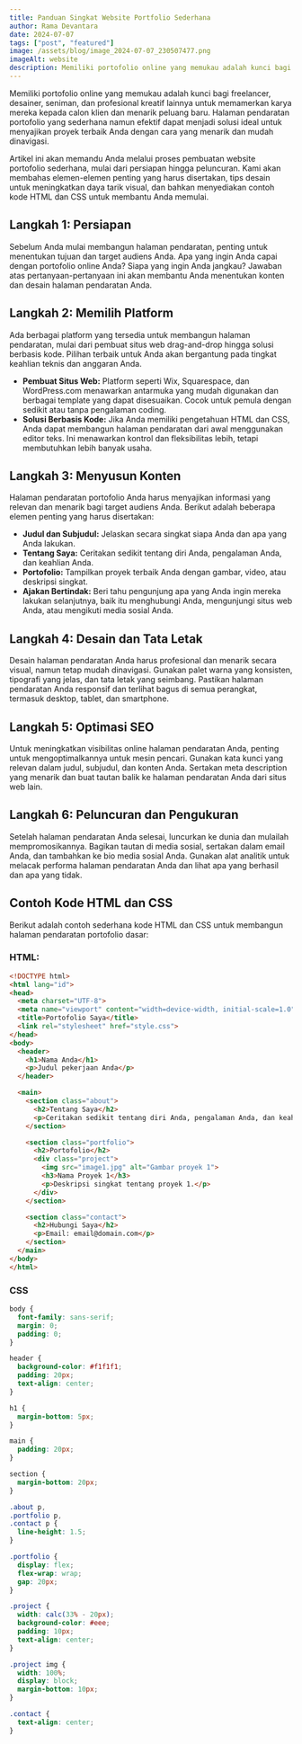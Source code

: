 ```yaml
---
title: Panduan Singkat Website Portfolio Sederhana
author: Rama Devantara
date: 2024-07-07
tags: ["post", "featured"]
image: /assets/blog/image_2024-07-07_230507477.png
imageAlt: website
description: Memiliki portofolio online yang memukau adalah kunci bagi freelancer, desainer, seniman, dan profesional kreatif lainnya untuk memamerkan karya mereka kepada calon klien dan menarik peluang baru.
---
```


Memiliki portofolio online yang memukau adalah kunci bagi freelancer, desainer, seniman, dan profesional kreatif lainnya untuk memamerkan karya mereka kepada calon klien dan menarik peluang baru. Halaman pendaratan portofolio yang sederhana namun efektif dapat menjadi solusi ideal untuk menyajikan proyek terbaik Anda dengan cara yang menarik dan mudah dinavigasi.

Artikel ini akan memandu Anda melalui proses pembuatan website portofolio sederhana, mulai dari persiapan hingga peluncuran. Kami akan membahas elemen-elemen penting yang harus disertakan, tips desain untuk meningkatkan daya tarik visual, dan bahkan menyediakan contoh kode HTML dan CSS untuk membantu Anda memulai.

## Langkah 1: Persiapan

Sebelum Anda mulai membangun halaman pendaratan, penting untuk menentukan tujuan dan target audiens Anda. Apa yang ingin Anda capai dengan portofolio online Anda? Siapa yang ingin Anda jangkau? Jawaban atas pertanyaan-pertanyaan ini akan membantu Anda menentukan konten dan desain halaman pendaratan Anda.

## Langkah 2: Memilih Platform

Ada berbagai platform yang tersedia untuk membangun halaman pendaratan, mulai dari pembuat situs web drag-and-drop hingga solusi berbasis kode. Pilihan terbaik untuk Anda akan bergantung pada tingkat keahlian teknis dan anggaran Anda.

- **Pembuat Situs Web:** Platform seperti Wix, Squarespace, dan WordPress.com menawarkan antarmuka yang mudah digunakan dan berbagai template yang dapat disesuaikan. Cocok untuk pemula dengan sedikit atau tanpa pengalaman coding.
- **Solusi Berbasis Kode:** Jika Anda memiliki pengetahuan HTML dan CSS, Anda dapat membangun halaman pendaratan dari awal menggunakan editor teks. Ini menawarkan kontrol dan fleksibilitas lebih, tetapi membutuhkan lebih banyak usaha.

## Langkah 3: Menyusun Konten

Halaman pendaratan portofolio Anda harus menyajikan informasi yang relevan dan menarik bagi target audiens Anda. Berikut adalah beberapa elemen penting yang harus disertakan:

- **Judul dan Subjudul:** Jelaskan secara singkat siapa Anda dan apa yang Anda lakukan.
- **Tentang Saya:** Ceritakan sedikit tentang diri Anda, pengalaman Anda, dan keahlian Anda.
- **Portofolio:** Tampilkan proyek terbaik Anda dengan gambar, video, atau deskripsi singkat.
- **Ajakan Bertindak:** Beri tahu pengunjung apa yang Anda ingin mereka lakukan selanjutnya, baik itu menghubungi Anda, mengunjungi situs web Anda, atau mengikuti media sosial Anda.

## Langkah 4: Desain dan Tata Letak

Desain halaman pendaratan Anda harus profesional dan menarik secara visual, namun tetap mudah dinavigasi. Gunakan palet warna yang konsisten, tipografi yang jelas, dan tata letak yang seimbang. Pastikan halaman pendaratan Anda responsif dan terlihat bagus di semua perangkat, termasuk desktop, tablet, dan smartphone.

## Langkah 5: Optimasi SEO

Untuk meningkatkan visibilitas online halaman pendaratan Anda, penting untuk mengoptimalkannya untuk mesin pencari. Gunakan kata kunci yang relevan dalam judul, subjudul, dan konten Anda. Sertakan meta description yang menarik dan buat tautan balik ke halaman pendaratan Anda dari situs web lain.

## Langkah 6: Peluncuran dan Pengukuran

Setelah halaman pendaratan Anda selesai, luncurkan ke dunia dan mulailah mempromosikannya. Bagikan tautan di media sosial, sertakan dalam email Anda, dan tambahkan ke bio media sosial Anda. Gunakan alat analitik untuk melacak performa halaman pendaratan Anda dan lihat apa yang berhasil dan apa yang tidak.

## Contoh Kode HTML dan CSS

Berikut adalah contoh sederhana kode HTML dan CSS untuk membangun halaman pendaratan portofolio dasar:

### HTML:

```html
<!DOCTYPE html>
<html lang="id">
<head>
  <meta charset="UTF-8">
  <meta name="viewport" content="width=device-width, initial-scale=1.0">
  <title>Portofolio Saya</title>
  <link rel="stylesheet" href="style.css">
</head>
<body>
  <header>
    <h1>Nama Anda</h1>
    <p>Judul pekerjaan Anda</p>
  </header>

  <main>
    <section class="about">
      <h2>Tentang Saya</h2>
      <p>Ceritakan sedikit tentang diri Anda, pengalaman Anda, dan keahlian Anda.</p>
    </section>

    <section class="portfolio">
      <h2>Portofolio</h2>
      <div class="project">
        <img src="image1.jpg" alt="Gambar proyek 1">
        <h3>Nama Proyek 1</h3>
        <p>Deskripsi singkat tentang proyek 1.</p>
      </div>
    </section>

    <section class="contact">
      <h2>Hubungi Saya</h2>
      <p>Email: email@domain.com</p>
    </section>
  </main>
</body>
</html>
```
### CSS
```CSS
body {
  font-family: sans-serif;
  margin: 0;
  padding: 0;
}

header {
  background-color: #f1f1f1;
  padding: 20px;
  text-align: center;
}

h1 {
  margin-bottom: 5px;
}

main {
  padding: 20px;
}

section {
  margin-bottom: 20px;
}

.about p,
.portfolio p,
.contact p {
  line-height: 1.5;
}

.portfolio {
  display: flex;
  flex-wrap: wrap;
  gap: 20px;
}

.project {
  width: calc(33% - 20px);
  background-color: #eee;
  padding: 10px;
  text-align: center;
}

.project img {
  width: 100%;
  display: block;
  margin-bottom: 10px;
}

.contact {
  text-align: center;
}
```
